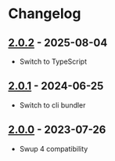 # Changelog

## [2.0.2] - 2025-08-04

- Switch to TypeScript

## [2.0.1] - 2024-06-25

- Switch to cli bundler

## [2.0.0] - 2023-07-26

- Swup 4 compatibility

[2.0.2]: https://github.com/swup/scroll-plugin/releases/tag/2.0.2
[2.0.1]: https://github.com/swup/scroll-plugin/releases/tag/2.0.1
[2.0.0]: https://github.com/swup/scroll-plugin/releases/tag/2.0.0
